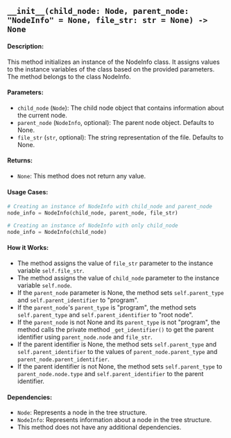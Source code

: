 ## `__init__(child_node: Node, parent_node: "NodeInfo" = None, file_str: str = None) -> None`

#### Description:
This method initializes an instance of the NodeInfo class. It assigns values to the instance variables of the class based on the provided parameters. The method belongs to the class NodeInfo.

#### Parameters:
- `child_node` (`Node`): The child node object that contains information about the current node.
- `parent_node` (`NodeInfo`, optional): The parent node object. Defaults to None.
- `file_str` (`str`, optional): The string representation of the file. Defaults to None.

#### Returns:
- `None`: This method does not return any value.

#### Usage Cases:

```python
# Creating an instance of NodeInfo with child_node and parent_node
node_info = NodeInfo(child_node, parent_node, file_str)

# Creating an instance of NodeInfo with only child_node
node_info = NodeInfo(child_node)
```

#### How it Works:
- The method assigns the value of `file_str` parameter to the instance variable `self.file_str`.
- The method assigns the value of `child_node` parameter to the instance variable `self.node`.
- If the `parent_node` parameter is None, the method sets `self.parent_type` and `self.parent_identifier` to "program".
- If the `parent_node`'s `parent_type` is "program", the method sets `self.parent_type` and `self.parent_identifier` to "root node".
- If the `parent_node` is not None and its `parent_type` is not "program", the method calls the private method `_get_identifier()` to get the parent identifier using `parent_node.node` and `file_str`.
- If the parent identifier is None, the method sets `self.parent_type` and `self.parent_identifier` to the values of `parent_node.parent_type` and `parent_node.parent_identifier`.
- If the parent identifier is not None, the method sets `self.parent_type` to `parent_node.node.type` and `self.parent_identifier` to the parent identifier.

#### Dependencies:
- `Node`: Represents a node in the tree structure.
- `NodeInfo`: Represents information about a node in the tree structure.
- This method does not have any additional dependencies.